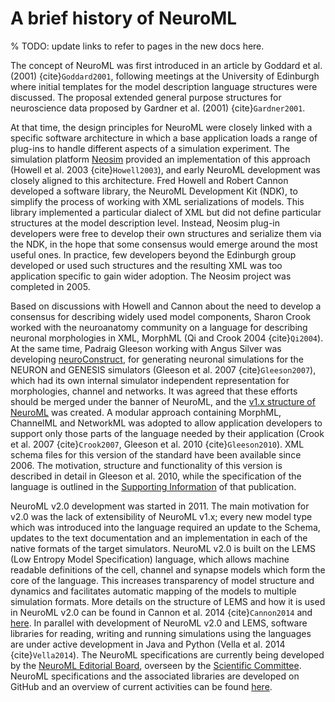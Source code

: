 # A brief history of NeuroML

% TODO: update links to refer to pages in the new docs here.

The concept of NeuroML was first introduced in an article by Goddard et al. (2001) {cite}`Goddard2001`, following meetings at the University of Edinburgh where initial templates for the model description language structures were discussed.
The proposal extended general purpose structures for neuroscience data proposed by Gardner et al. (2001) {cite}`Gardner2001`.

At that time, the design principles for NeuroML were closely linked with a specific software architecture in which a base application loads a range of plug-ins to handle different aspects of a simulation experiment.
The simulation platform [Neosim](http://www.neurogems.org/neosim2/) provided an implementation of this approach (Howell et al. 2003 {cite}`Howell2003`), and early NeuroML development was closely aligned to this architecture.
Fred Howell and Robert Cannon developed a software library, the NeuroML Development Kit (NDK), to simplify the process of working with XML serializations of models.
This library implemented a particular dialect of XML but did not define particular structures at the model description level.
Instead, Neosim plug-in developers were free to develop their own structures and serialize them via the NDK, in the hope that some consensus would emerge around the most useful ones.
In practice, few developers beyond the Edinburgh group developed or used such structures and the resulting XML was too application specific to gain wider adoption.
The Neosim project was completed in 2005.

Based on discussions with Howell and Cannon about the need to develop a consensus for describing widely used model components, Sharon Crook worked with the neuroanatomy community on a language for describing neuronal morphologies in XML, MorphML (Qi and Crook 2004 {cite}`Qi2004`).
At the same time, Padraig Gleeson working with Angus Silver was developing [neuroConstruct](http://www.neuroconstruct.org/), for generating neuronal simulations for the NEURON and GENESIS simulators (Gleeson et al. 2007 {cite}`Gleeson2007`), which had its own internal simulator independent representation for morphologies, channel and networks.
It was agreed that these efforts should be merged under the banner of NeuroML, and the [v1.x structure of NeuroML](http://neuroml.org/specifications) was created.
A modular approach containing MorphML, ChannelML and NetworkML was adopted to allow application developers to support only those parts of the language needed by their application (Crook et al. 2007 {cite}`Crook2007`, Gleeson et al. 2010 {cite}`Gleeson2010`).
XML schema files for this version of the standard have been available since 2006.
The motivation, structure and functionality of this version is described in detail in Gleeson et al. 2010, while the specification of the language is outlined in the [Supporting Information](http://www.ploscompbiol.org/article/info:doi/10.1371/journal.pcbi.1000815#s5) of that publication.

NeuroML v2.0 development was started in 2011.
The main motivation for v2.0 was the lack of extensibility of NeuroML v1.x; every new model type which was introduced into the language required an update to the Schema, updates to the text documentation and an implementation in each of the native formats of the target simulators.
NeuroML v2.0 is built on the LEMS (Low Entropy Model Specification) language, which allows machine readable definitions of the cell, channel and synapse models which form the core of the language.
This increases transparency of model structure and dynamics and facilitates automatic mapping of the models to multiple simulation formats.
More details on the structure of LEMS and how it is used in NeuroML v2.0 can be found in Cannon et al. 2014 {cite}`Cannon2014` and [here](https://www.neuroml.org/neuromlv2).
In parallel with development of NeuroML v2.0 and LEMS, software libraries for reading, writing and running simulations using the languages are under active development in Java and Python (Vella et al. 2014 {cite}`Vella2014`).
The NeuroML specifications are currently being developed by the [NeuroML Editorial Board](https://www.neuroml.org/editors), overseen by the [Scientific Committee](https://www.neuroml.org/scientific_committee).
NeuroML specifications and the associated libraries are developed on GitHub and an overview of current activities can be found [here](https://github.com/NeuroML/NeuroML2/projects/1).
